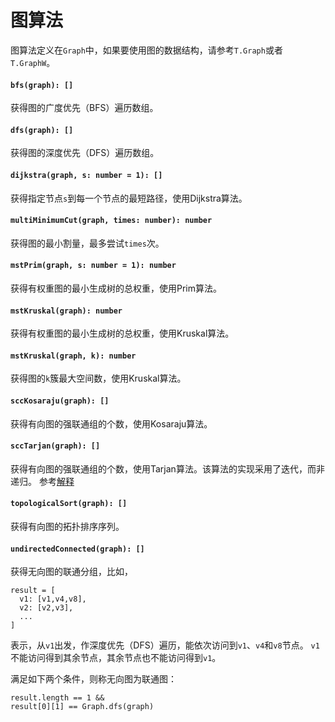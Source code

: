 <a name="graph"></a>
# 图算法
图算法定义在`Graph`中，如果要使用图的数据结构，请参考`T.Graph`或者`T.GraphW`。

#### `bfs(graph): []`
获得图的广度优先（BFS）遍历数组。
#### `dfs(graph): []`
获得图的深度优先（DFS）遍历数组。
#### `dijkstra(graph, s: number = 1): []`
获得指定节点`s`到每一个节点的最短路径，使用Dijkstra算法。
#### `multiMinimumCut(graph, times: number): number`
获得图的最小割量，最多尝试`times`次。
#### `mstPrim(graph, s: number = 1): number`
获得有权重图的最小生成树的总权重，使用Prim算法。
#### `mstKruskal(graph): number`
获得有权重图的最小生成树的总权重，使用Kruskal算法。
#### `mstKruskal(graph, k): number`
获得图的`k`簇最大空间数，使用Kruskal算法。
#### `sccKosaraju(graph): []`
获得有向图的强联通组的个数，使用Kosaraju算法。
#### `sccTarjan(graph): []`
获得有向图的强联通组的个数，使用Tarjan算法。该算法的实现采用了迭代，而非递归。
参考[解释](http://scotv.github.io/algo/2013/11/10/how-to-write-iterative-tarjan-scc-algorithm-part-zero/#pi)
#### `topologicalSort(graph): []`
获得有向图的拓扑排序序列。
#### `undirectedConnected(graph): []`
获得无向图的联通分组，比如，
```JavaSript
result = [
  v1: [v1,v4,v8],
  v2: [v2,v3],
  ...
]
```
表示，从`v1`出发，作深度优先（DFS）遍历，能依次访问到`v1`、`v4`和`v8`节点。
`v1`不能访问得到其余节点，其余节点也不能访问得到`v1`。

满足如下两个条件，则称无向图为联通图：

```JavaSript
result.length == 1 && 
result[0][1] == Graph.dfs(graph)
```

<!--[Back to top](#graph)-->

